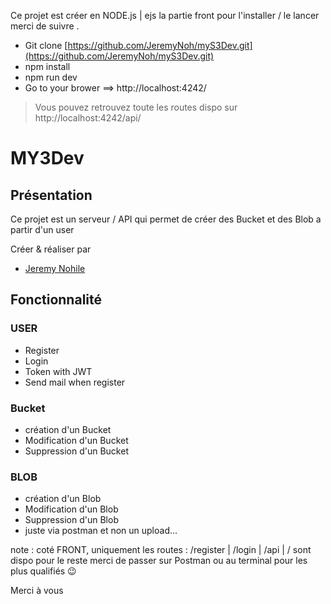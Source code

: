 Ce projet est créer en NODE.js | ejs la partie front  pour l'installer / le lancer merci de suivre .
- Git clone [https://github.com/JeremyNoh/myS3Dev.git](https://github.com/JeremyNoh/myS3Dev.git)
- npm install
- npm run dev 
- Go to your brower ==> http://localhost:4242/
> Vous pouvez retrouvez toute les routes dispo sur http://localhost:4242/api/

# MY3Dev

## Présentation 

Ce projet est un serveur / API qui permet de créer des Bucket et des Blob a partir d'un user 

Créer & réaliser par
*  [Jeremy Nohile](http://jeremynohile.890m.com/)


## Fonctionnalité

### USER 
- Register 
- Login
- Token with JWT
- Send mail when register

### Bucket

- création d'un Bucket 
- Modification d'un Bucket 
- Suppression d'un Bucket 

### BLOB 

- création d'un Blob
- Modification d'un Blob
- Suppression d'un Blob
-  juste via postman et non un upload...

note : coté FRONT, uniquement les routes : /register | /login | /api | / sont dispo 
pour le reste merci de passer sur Postman ou au terminal pour les plus qualifiés 😉

Merci à vous 
